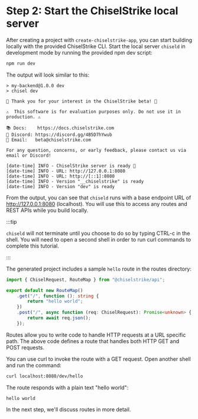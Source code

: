 # Step 2: Start the ChiselStrike local server

After creating a project with `create-chiselstrike-app`, you can start building
locally with the provided ChiselStrike CLI.  Start the local server `chiseld` in
development mode by running the provided npm dev script:

```bash
npm run dev
```

The output will look similar to this:

```
> my-backend@1.0.0 dev
> chisel dev

🚀 Thank you for your interest in the ChiselStrike beta! 🚀

⚠️  This software is for evaluation purposes only. Do not use it in production. ⚠️

📚 Docs:    https://docs.chiselstrike.com
💬 Discord: https://discord.gg/4B5D7hYwub
📧 Email:   beta@chiselstrike.com

For any question, concerns, or early feedback, please contact us via email or Discord!

[date-time] INFO - ChiselStrike server is ready 🚀
[date-time] INFO - URL: http://127.0.0.1:8080
[date-time] INFO - URL: http://[::1]:8080
[date-time] INFO - Version "__chiselstrike" is ready
[date-time] INFO - Version "dev" is ready
```

From the output, you can see that `chiseld` runs with a base endpoint URL of
http://127.0.0.1:8080 (localhost).  You will use this to access any routes and
REST APIs while you build locally.

:::tip

`chiseld` will not terminate until you choose to do so by typing CTRL-c in the
shell. You will need to open a second shell in order to run curl commands to
complete this tutorial.

:::

The generated project includes a sample `hello` route in the routes directory:

```ts title="my-backend/routes/hello.ts"
import { ChiselRequest, RouteMap } from "@chiselstrike/api";

export default new RouteMap()
    .get("/", function (): string {
        return "hello world";
    })
    .post("/", async function (req: ChiselRequest): Promise<unknown> {
        return await req.json();
    });
```

Routes allow you to write code to handle HTTP requests at a URL specific path.
The above code defines a route that handles both HTTP GET and POST requests.

You can use curl to invoke the route with a GET request. Open another shell and
run the command:

```bash
curl localhost:8080/dev/hello
```

The route responds with a plain text "hello world":

```
hello world
```

In the next step, we'll discuss routes in more detail.
